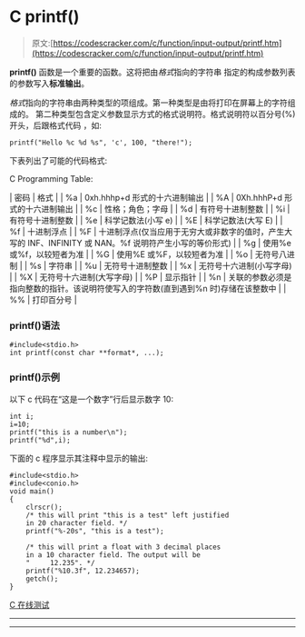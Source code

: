 # C printf()

> 原文:[https://codescracker.com/c/function/input-output/printf.htm](https://codescracker.com/c/function/input-output/printf.htm)

**printf()** 函数是一个重要的函数。这将把由*格式*指向的字符串 指定的构成参数列表的参数写入**标准输出**。

*格式*指向的字符串由两种类型的项组成。第一种类型是由将打印在屏幕上的字符组成的。 第二种类型包含定义参数显示方式的格式说明符。格式说明符以百分号(%)开头，后跟格式代码 ，如:

```
printf("Hello %c %d %s", 'c', 100, "there!");
```

下表列出了可能的代码格式:

C Programming Table:

| 密码 | 格式 |
| %a | 0xh.hhhp+d 形式的十六进制输出 |
| %A | 0Xh.hhhP+d 形式的十六进制输出 |
| %c | 性格；角色；字母 |
| %d | 有符号十进制整数 |
| %i | 有符号十进制整数 |
| %e | 科学记数法(小写 e) |
| %E | 科学记数法(大写 E) |
| %f | 十进制浮点 |
| %F | 十进制浮点(仅当应用于无穷大或非数字的值时，产生大写的 INF、INFINITY 或 NAN。%f 说明符产生小写的等价形式) |
| %g | 使用%e 或%f，以较短者为准 |
| %G | 使用%E 或%F，以较短者为准 |
| %o | 无符号八进制 |
| %s | 字符串 |
| %u | 无符号十进制整数 |
| %x | 无符号十六进制(小写字母) |
| %X | 无符号十六进制(大写字母) |
| %P | 显示指针 |
| %n | 关联的参数必须是指向整数的指针。该说明符使写入的字符数(直到遇到%n 时)存储在该整数中 |
| %% | 打印百分号 |

### printf()语法

```
#include<stdio.h>
int printf(const char **format*, ...);
```

### printf()示例

以下 c 代码在“这是一个数字”行后显示数字 10:

```
int i;
i=10;
printf("this is a number\n");
printf("%d",i);
```

下面的 c 程序显示其注释中显示的输出:

```
#include<stdio.h>
#include<conio.h>
void main()
{
	clrscr();
	/* this will print "this is a test" left justified
	in 20 character field. */
	printf("%-20s", "this is a test");

	/* this will print a float with 3 decimal places
	in a 10 character field. The output will be 
	"     12.235". */
	printf("%10.3f", 12.234657);
	getch();
}
```

[C 在线测试](/exam/showtest.php?subid=2)

* * *

* * *